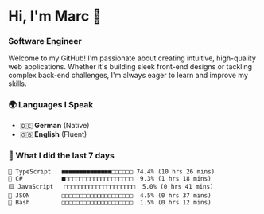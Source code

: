 # Hi, I'm Marc 👋 
### Software Engineer

Welcome to my GitHub! I'm passionate about creating intuitive, high-quality web applications. Whether it's building sleek front-end designs or tackling complex back-end challenges, I'm always eager to learn and improve my skills.  

### 🌍 Languages I Speak  
- 🇩🇪 **German** (Native)  
- 🇬🇧 **English** (Fluent)

### 🤯 What I did the last 7 days

```
🔷 TypeScript   ■■■■■■■■■■■■■■□□□□□□ 74.4% (10 hrs 26 mins)
🔷 C#           ■□□□□□□□□□□□□□□□□□□□  9.3% (1 hrs 18 mins)
🟨 JavaScript   □□□□□□□□□□□□□□□□□□□□  5.0% (0 hrs 41 mins)
📄 JSON         □□□□□□□□□□□□□□□□□□□□  4.5% (0 hrs 37 mins)
📄 Bash         □□□□□□□□□□□□□□□□□□□□  1.5% (0 hrs 12 mins)
```